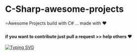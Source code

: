 # C-Sharp-awesome-projects
⭐Awesome Projects build with C# ... made with ❤
#### if you want to contribute just pull a request >> help others ❤




[![Typing SVG](https://readme-typing-svg.demolab.com/?lines=صلِّ+على+النبي;صلى+الله+عليه+وسلم)](https://git.io/typing-svg)
